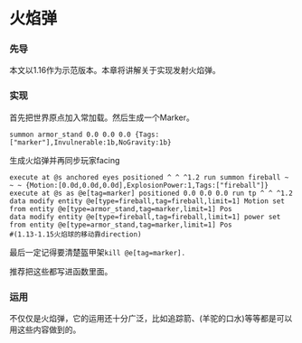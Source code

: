 # 火焰弹

### 先导

本文以1.16作为示范版本。本章将讲解关于实现发射火焰弹。

### 实现

首先把世界原点加入常加载。然后生成一个Marker。

```
summon armor_stand 0.0 0.0 0.0 {Tags:["marker"],Invulnerable:1b,NoGravity:1b}
```

生成火焰弹并再同步玩家facing

```
execute at @s anchored eyes positioned ^ ^ ^1.2 run summon fireball ~ ~ ~ {Motion:[0.0d,0.0d,0.0d],ExplosionPower:1,Tags:["fireball"]}
execute at @s as @e[tag=marker] positioned 0.0 0.0 0.0 run tp ^ ^ ^1.2
data modify entity @e[type=fireball,tag=fireball,limit=1] Motion set from entity @e[type=armor_stand,tag=marker,limit=1] Pos
data modify entity @e[type=fireball,tag=fireball,limit=1] power set from entity @e[type=armor_stand,tag=marker,limit=1] Pos
#(1.13-1.15火焰球的移动靠direction)
```

最后一定记得要清楚盔甲架`kill @e[tag=marker].`

推荐把这些都写进函数里面。

### 运用

不仅仅是火焰弹，它的运用还十分广泛，比如追踪箭、(羊驼的口水)等等都是可以用这些内容做到的。
